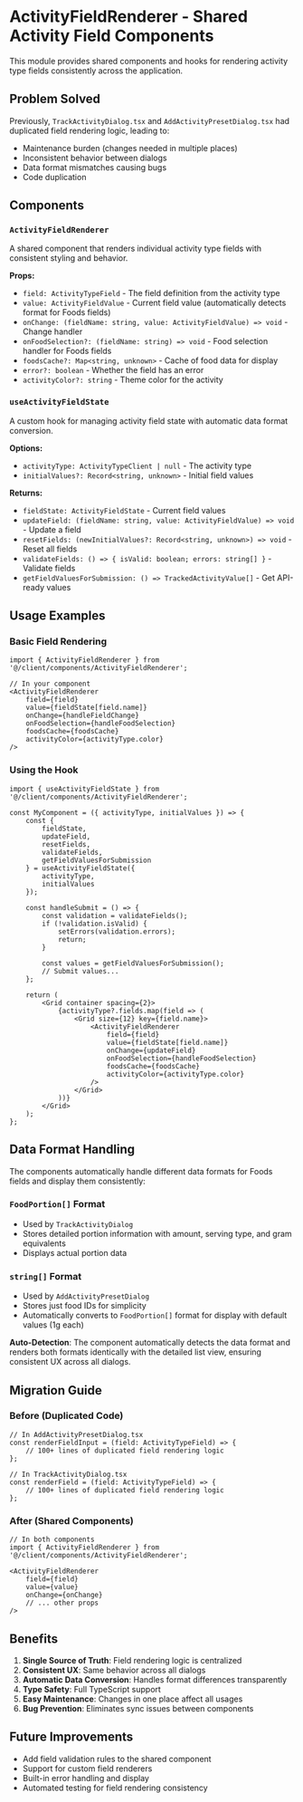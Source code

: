 # ActivityFieldRenderer - Shared Activity Field Components

This module provides shared components and hooks for rendering activity type fields consistently across the application.

## Problem Solved

Previously, `TrackActivityDialog.tsx` and `AddActivityPresetDialog.tsx` had duplicated field rendering logic, leading to:
- Maintenance burden (changes needed in multiple places)
- Inconsistent behavior between dialogs
- Data format mismatches causing bugs
- Code duplication

## Components

### `ActivityFieldRenderer`

A shared component that renders individual activity type fields with consistent styling and behavior.

**Props:**
- `field: ActivityTypeField` - The field definition from the activity type
- `value: ActivityFieldValue` - Current field value (automatically detects format for Foods fields)
- `onChange: (fieldName: string, value: ActivityFieldValue) => void` - Change handler
- `onFoodSelection?: (fieldName: string) => void` - Food selection handler for Foods fields
- `foodsCache?: Map<string, unknown>` - Cache of food data for display
- `error?: boolean` - Whether the field has an error
- `activityColor?: string` - Theme color for the activity

### `useActivityFieldState`

A custom hook for managing activity field state with automatic data format conversion.

**Options:**
- `activityType: ActivityTypeClient | null` - The activity type
- `initialValues?: Record<string, unknown>` - Initial field values

**Returns:**
- `fieldState: ActivityFieldState` - Current field values
- `updateField: (fieldName: string, value: ActivityFieldValue) => void` - Update a field
- `resetFields: (newInitialValues?: Record<string, unknown>) => void` - Reset all fields
- `validateFields: () => { isValid: boolean; errors: string[] }` - Validate fields
- `getFieldValuesForSubmission: () => TrackedActivityValue[]` - Get API-ready values

## Usage Examples

### Basic Field Rendering

```tsx
import { ActivityFieldRenderer } from '@/client/components/ActivityFieldRenderer';

// In your component
<ActivityFieldRenderer
    field={field}
    value={fieldState[field.name]}
    onChange={handleFieldChange}
    onFoodSelection={handleFoodSelection}
    foodsCache={foodsCache}
    activityColor={activityType.color}
/>
```

### Using the Hook

```tsx
import { useActivityFieldState } from '@/client/components/ActivityFieldRenderer';

const MyComponent = ({ activityType, initialValues }) => {
    const {
        fieldState,
        updateField,
        resetFields,
        validateFields,
        getFieldValuesForSubmission
    } = useActivityFieldState({
        activityType,
        initialValues
    });

    const handleSubmit = () => {
        const validation = validateFields();
        if (!validation.isValid) {
            setErrors(validation.errors);
            return;
        }

        const values = getFieldValuesForSubmission();
        // Submit values...
    };

    return (
        <Grid container spacing={2}>
            {activityType?.fields.map(field => (
                <Grid size={12} key={field.name}>
                    <ActivityFieldRenderer
                        field={field}
                        value={fieldState[field.name]}
                        onChange={updateField}
                        onFoodSelection={handleFoodSelection}
                        foodsCache={foodsCache}
                        activityColor={activityType.color}
                    />
                </Grid>
            ))}
        </Grid>
    );
};
```

## Data Format Handling

The components automatically handle different data formats for Foods fields and display them consistently:

### `FoodPortion[]` Format
- Used by `TrackActivityDialog`
- Stores detailed portion information with amount, serving type, and gram equivalents
- Displays actual portion data

### `string[]` Format
- Used by `AddActivityPresetDialog`
- Stores just food IDs for simplicity
- Automatically converts to `FoodPortion[]` format for display with default values (1g each)

**Auto-Detection**: The component automatically detects the data format and renders both formats identically with the detailed list view, ensuring consistent UX across all dialogs.

## Migration Guide

### Before (Duplicated Code)
```tsx
// In AddActivityPresetDialog.tsx
const renderFieldInput = (field: ActivityTypeField) => {
    // 100+ lines of duplicated field rendering logic
};

// In TrackActivityDialog.tsx
const renderField = (field: ActivityTypeField) => {
    // 100+ lines of duplicated field rendering logic
};
```

### After (Shared Components)
```tsx
// In both components
import { ActivityFieldRenderer } from '@/client/components/ActivityFieldRenderer';

<ActivityFieldRenderer
    field={field}
    value={value}
    onChange={onChange}
    // ... other props
/>
```

## Benefits

1. **Single Source of Truth**: Field rendering logic is centralized
2. **Consistent UX**: Same behavior across all dialogs
3. **Automatic Data Conversion**: Handles format differences transparently
4. **Type Safety**: Full TypeScript support
5. **Easy Maintenance**: Changes in one place affect all usages
6. **Bug Prevention**: Eliminates sync issues between components

## Future Improvements

- Add field validation rules to the shared component
- Support for custom field renderers
- Built-in error handling and display
- Automated testing for field rendering consistency 